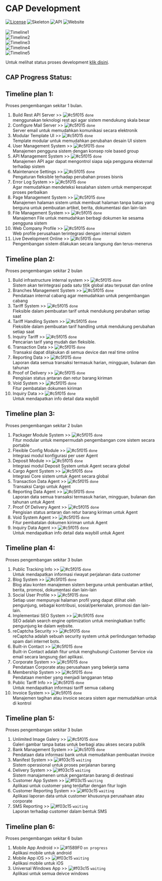 CAP Development
=======
[![License](https://img.shields.io/badge/license-MIT-blue.svg)](https://github.com/aalfiann/cap-dev-repo/blob/master/license.md) 
![Skeleton](https://img.shields.io/badge/skeleton-100%25-green.svg) 
![API](https://img.shields.io/badge/api-100%25-green.svg) 
![Website](https://img.shields.io/badge/website-100%25-green.svg)<br><br>
![Timeline1](https://img.shields.io/badge/timeline1-100%25-green.svg)<br>
![Timeline2](https://img.shields.io/badge/timeline2-100%25-green.svg)<br>
![Timeline3](https://img.shields.io/badge/timeline3-100%25-green.svg)<br>
![Timeline4](https://img.shields.io/badge/timeline4-100%25-green.svg)<br>
![Timeline5](https://img.shields.io/badge/timeline5-42%25-red.svg)<br>


Untuk melihat status proses development [klik disini](https://github.com/aalfiann/cap-dev-repo/commits/master).<br>

CAP Progress Status:
---------------

Timeline plan 1:
---------------
Proses pengembangan sekitar 1 bulan.
1. Build Rest API Server >> ![#c5f015](https://placehold.it/15/c5f015/000000?text=+) `done`<br>
menggunakan teknologi rest api agar sistem mendukung skala besar<br>
2. Configure Mail Server >> ![#c5f015](https://placehold.it/15/c5f015/000000?text=+) `done`<br>
Server email untuk memudahkan komunikasi secara elektronik<br>
3. Modular Template UI >> ![#c5f015](https://placehold.it/15/c5f015/000000?text=+) `done`<br>
Template modular untuk memudahkan perubahan desain UI sistem<br>
4. User Management System >> ![#c5f015](https://placehold.it/15/c5f015/000000?text=+) `done`<br>
Manajemen pengguna sistem dengan konsep role based group<br>
5. API Management System >> ![#c5f015](https://placehold.it/15/c5f015/000000?text=+) `done`<br>
Manajemen API agar dapat mengontrol siapa saja pengguna eksternal terhadap sistem<br>
6. Maintenance Settings >> ![#c5f015](https://placehold.it/15/c5f015/000000?text=+) `done`<br>
Pengaturan fleksible terhadap perubahan proses bisnis<br>
7. Error Log System >> ![#c5f015](https://placehold.it/15/c5f015/000000?text=+) `done`<br>
Agar memudahkan mendeteksi kesalahan sistem untuk mempercepat proses perbaikan<br>
8. Page Management System >> ![#c5f015](https://placehold.it/15/c5f015/000000?text=+) `done`<br>
Manajemen halaman sistem untuk membuat halaman tanpa batas yang berguna untuk pembuatan artikel, berita, dokumentasi dan lain-lain<br>
9. File Management System >> ![#c5f015](https://placehold.it/15/c5f015/000000?text=+) `done`<br>
Manajemen File untuk memudahkan berbagi dokumen ke sesama pengguna sistem<br>
10. Web Company Profile >> ![#c5f015](https://placehold.it/15/c5f015/000000?text=+) `done`<br>
Web profile perusahaan terintegrasi dengan internal sistem<br>
11. Live Development Online >> ![#c5f015](https://placehold.it/15/c5f015/000000?text=+) `done`<br>
Pengembangan sistem dilakukan secara langsung dan terus-menerus<br>


Timeline plan 2:
---------------
Proses pengembangan sekitar 2 bulan
1. Build infrastructure internal system >> ![#c5f015](https://placehold.it/15/c5f015/000000?text=+) `done`<br>
Sistem akan terintegrasi pada satu titik global atau terpusat dan online<br>
2. Branches Management System >> ![#c5f015](https://placehold.it/15/c5f015/000000?text=+) `done`<br>
Pendataan internal cabang agar memudahkan untuk pengembangan cabang<br>
3. Tariff System >> ![#c5f015](https://placehold.it/15/c5f015/000000?text=+) `done`<br>
Fleksible dalam pembuatan tarif untuk mendukung perubahan setiap saat<br>
4. Tariff Handling System >> ![#c5f015](https://placehold.it/15/c5f015/000000?text=+) `done`<br>
Fleksible dalam pembuatan tarif handling untuk mendukung perubahan setiap saat<br>
5. Inquiry Tariff >> ![#c5f015](https://placehold.it/15/c5f015/000000?text=+) `done`<br>
Pencarian tarif yang mudah dan fleksible.<br>
6. Transaction Data >> ![#c5f015](https://placehold.it/15/c5f015/000000?text=+) `done`<br>
Transaksi dapat dilakukan di semua device dan real time online<br>
7. Reporting Data >> ![#c5f015](https://placehold.it/15/c5f015/000000?text=+) `done`<br>
Laporan data semua transaksi termasuk harian, mingguan, bulanan dan tahunan<br>
8. Proof of Delivery >> ![#c5f015](https://placehold.it/15/c5f015/000000?text=+) `done`<br>
Pengisian status antaran dan retur barang kiriman
9. Void System >> ![#c5f015](https://placehold.it/15/c5f015/000000?text=+) `done`<br>
Fitur pembatalan dokumen kiriman
10. Inquiry Data >> ![#c5f015](https://placehold.it/15/c5f015/000000?text=+) `done`<br>
Untuk mendapatkan info detail data waybill<br>

Timeline plan 3:
---------------
Proses pengembangan sekitar 2 bulan
1. Packager Module System >> ![#c5f015](https://placehold.it/15/c5f015/000000?text=+) `done`<br>
Fitur modular untuk mempermudah pengembangan core sistem secara portable<br>
2. Flexible Config Module >> ![#c5f015](https://placehold.it/15/c5f015/000000?text=+) `done`<br>
Integrasi modul konfigurasi per user Agent<br>
3. Deposit Module >> ![#c5f015](https://placehold.it/15/c5f015/000000?text=+) `done`<br>
Integrasi modul Deposit System untuk Agent secara global<br>
4. Cargo Agent System >> ![#c5f015](https://placehold.it/15/c5f015/000000?text=+) `done`<br>
Integrasi Core sistem untuk Agent secara global<br>
5. Transaction Data Agent >> ![#c5f015](https://placehold.it/15/c5f015/000000?text=+) `done`<br>
Transaksi Cargo untuk Agent<br>
6. Reporting Data Agent >> ![#c5f015](https://placehold.it/15/c5f015/000000?text=+) `done`<br>
Laporan data semua transaksi termasuk harian, mingguan, bulanan dan tahunan untuk Agent<br>
7. Proof Of Delivery Agent >> ![#c5f015](https://placehold.it/15/c5f015/000000?text=+) `done`<br>
Pengisian status antaran dan retur barang kiriman untuk Agent<br>
8. Void System Agent >> ![#c5f015](https://placehold.it/15/c5f015/000000?text=+) `done`<br>
Fitur pembatalan dokumen kiriman untuk Agent<br>
9. Inquiry Data Agent >> ![#c5f015](https://placehold.it/15/c5f015/000000?text=+) `done`<br>
Untuk mendapatkan info detail data waybill untuk Agent<br>


Timeline plan 4:
---------------
Proses pengembangan sekitar 3 bulan
1. Public Tracking Info >> ![#c5f015](https://placehold.it/15/c5f015/000000?text=+) `done`<br>
Untuk mendapatkan informasi riwayat perjalanan data customer<br>
2. Blog System >> ![#c5f015](https://placehold.it/15/c5f015/000000?text=+) `done`<br>
Blog atau konten manajemen sistem berguna untuk pembuatan artikel, berita, promosi, dokumentasi dan lain-lain<br>
3. Social User Profile >> ![#c5f015](https://placehold.it/15/c5f015/000000?text=+) `done`<br>
Setiap user mempunyai halaman profil yang dapat dilihat oleh pengunjung, sebagai kontribusi, sosial/perkenalan, promosi dan lain-lain.<br>
4. Implementasi SEO System >> ![#c5f015](https://placehold.it/15/c5f015/000000?text=+) `done`<br>
SEO adalah search engine optimization untuk meningkatkan traffic pengunjung ke dalam website.<br>
5. reCaptcha Security >> ![#c5f015](https://placehold.it/15/c5f015/000000?text=+) `done`<br>
reCaptcha adalah sebuah security system untuk perlindungan terhadap spam dari internet bots.<br>
6. Built-in Contact >> ![#c5f015](https://placehold.it/15/c5f015/000000?text=+) `done`<br>
Built-in Contact adalah fitur untuk menghubungi Customer Service via email secara langsung dari aplikasi.<br>
7. Corporate System >> ![#c5f015](https://placehold.it/15/c5f015/000000?text=+) `done`<br>
Pendataan Corporate atau perusahaan yang bekerja sama<br>
8. Membership System >> ![#c5f015](https://placehold.it/15/c5f015/000000?text=+) `done`<br>
Pendataan member yang menjadi langganan tetap<br>
9. Public Tariff Info >> ![#c5f015](https://placehold.it/15/c5f015/000000?text=+) `done`<br>
Untuk mendapatkan informasi tariff semua cabang<br>
10. Invoice System >> ![#c5f015](https://placehold.it/15/c5f015/000000?text=+) `done`<br>
Manajemen tagihan atau invoice secara sistem agar memudahkan untuk di kontrol<br>

Timeline plan 5:
---------------
Proses pengembangan sekitar 3 bulan
1. Unlimited Image Galery >> ![#c5f015](https://placehold.it/15/c5f015/000000?text=+) `done`<br>
Galeri gambar tanpa batas untuk berbagi atau akses secara publik<br>
2. Bank Management System >> ![#c5f015](https://placehold.it/15/c5f015/000000?text=+) `done`<br>
Pendataan data informasi bank untuk memudahkan pembuatan invoice<br>
3. Manifest System >> ![#f03c15](https://placehold.it/15/f03c15/000000?text=+) `waiting`<br>
Sistem operasional untuk proses perjalanan barang<br>
4. Delivery System >> ![#f03c15](https://placehold.it/15/f03c15/000000?text=+) `waiting`<br>
Sistem manajamenen untuk pengantaran barang di destinasi<br>
5. Customer App System >> ![#f03c15](https://placehold.it/15/f03c15/000000?text=+) `waiting`<br>
Aplikasi untuk customer yang terdaftar dengan fitur login<br>
6. Customer Reporting System >> ![#f03c15](https://placehold.it/15/f03c15/000000?text=+) `waiting`<br>
Aplikasi laporan data untuk customer khususnya perusahaan atau corporate<br>
7. SMS Reporting >> ![#f03c15](https://placehold.it/15/f03c15/000000?text=+) `waiting`<br>
Laporan terhadap customer dalam bentuk SMS<br>

Timeline plan 6:
---------------
Proses pengembangan sekitar 6 bulan
1. Mobile App Android >> ![#1589F0](https://placehold.it/15/1589F0/000000?text=+) `on progress`<br>
Aplikasi mobile untuk android<br>
2. Mobile App iOS >> ![#f03c15](https://placehold.it/15/f03c15/000000?text=+) `waiting`<br>
Aplikasi mobile untuk iOS<br>
3. Universal Windows App >> ![#f03c15](https://placehold.it/15/f03c15/000000?text=+) `waiting`<br>
Aplikasi untuk semua deivce windows
